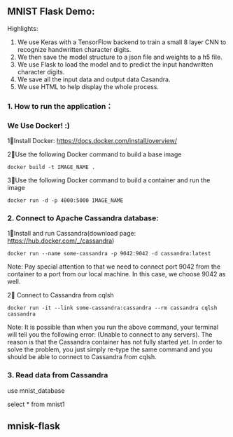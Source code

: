 ## MNIST Flask Demo:

Highlights:
1. We use Keras with a TensorFlow backend to train a small 8 layer CNN to recognize handwritten character digits.
2. We then save the model structure to a json file and weights to a h5 file.
3. We use Flask to load the model and to predict the input handwritten character digits.
4. We save all the input data and output data Casandra.
5. We use HTML to help display the whole process.


### 1. How to run the application：
### We Use Docker! :)

1⃣️Install Docker: https://docs.docker.com/install/overview/

2⃣️Use the following Docker command to build a base image

	docker build -t IMAGE_NAME .

3⃣️Use the following Docker command to build a container and run the image

	docker run -d -p 4000:5000 IMAGE_NAME


### 2. Connect to Apache Cassandra database:

1⃣️Install and run Cassandra(download page: https://hub.docker.com/_/cassandra)

	docker run --name some-cassandra -p 9042:9042 -d cassandra:latest

Note: Pay special attention to that we need to connect port 9042 from the container to a port from our local machine. In this case, we choose 9042 as well.

2⃣️ Connect to Cassandra from cqlsh

	docker run -it --link some-cassandra:cassandra --rm cassandra cqlsh cassandra

Note: It is possible than when you run the above command, your terminal will tell you the following error: (Unable to connect to any servers). The reason is that the Cassandra container has not fully started yet. In order to solve the problem, you just simply re-type the same command and you should be able to connect to Cassandra from cqlsh.


### 3. Read data from Cassandra

use mnist_database

select * from mnist1

## mnisk-flask
